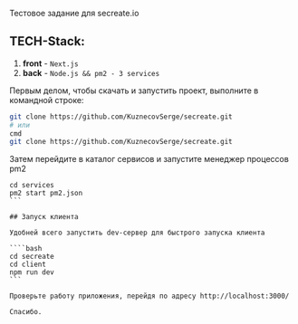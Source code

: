 Тестовое задание для secreate.io

## TECH-Stack:
1. **front** - `Next.js`
2. **back** - `Node.js && pm2 - 3 services`


Первым делом, чтобы скачать и запустить проект, выполните в командной строке:

```bash
git clone https://github.com/KuznecovSerge/secreate.git
# или
cmd
git clone https://github.com/KuznecovSerge/secreate.git
```

Затем перейдите в каталог сервисов и запустите менеджер процессов pm2

````cd secreate
cd services
pm2 start pm2.json
```

## Запуск клиента

Удобней всего запустить dev-сервер для быстрого запуска клиента 

````bash
cd secreate
cd client
npm run dev
```

Проверьте работу приложения, перейдя по адресу http://localhost:3000/

Спасибо.